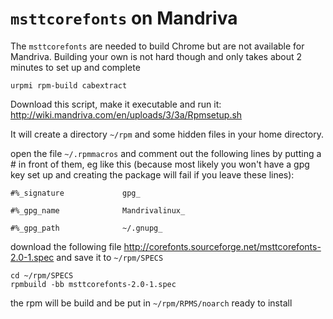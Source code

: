# `msttcorefonts` on Mandriva

The `msttcorefonts` are needed to build Chrome but are not available for
Mandriva. Building your own is not hard though and only takes about 2 minutes to
set up and complete

    urpmi rpm-build cabextract

Download this script, make it executable and run it:
http://wiki.mandriva.com/en/uploads/3/3a/Rpmsetup.sh

It will create a directory `~/rpm` and some hidden files in your home directory.

open the file `~/.rpmmacros` and comment out the following lines by putting a #
in front of them, eg like this (because most likely you won't have a gpg key set
up and creating the package will fail if you leave these lines):

    #%_signature             gpg_

    #%_gpg_name              Mandrivalinux_

    #%_gpg_path              ~/.gnupg_

download the following file
http://corefonts.sourceforge.net/msttcorefonts-2.0-1.spec and save it to
`~/rpm/SPECS`

    cd ~/rpm/SPECS
    rpmbuild -bb msttcorefonts-2.0-1.spec

the rpm will be build and be put in `~/rpm/RPMS/noarch` ready to install
